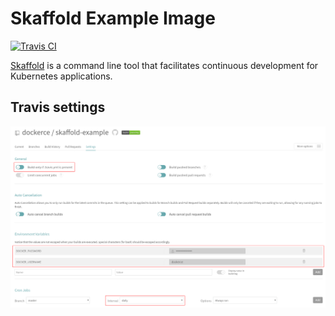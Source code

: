 # Skaffold Example Image

[![Travis CI](https://travis-ci.org/dockerce/skaffold-example.svg?branch=master)](https://travis-ci.org/dockerce/skaffold-example)

[Skaffold](https://github.com/GoogleContainerTools/skaffold) is a command line tool that facilitates continuous development for Kubernetes applications.

## Travis settings

![Travis settings](.image/travis-settings.png)
